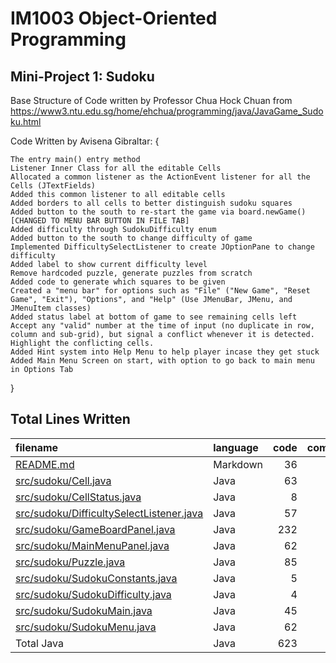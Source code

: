 # IM1003 Object-Oriented Programming 
## Mini-Project 1: Sudoku

Base Structure of Code written by Professor Chua Hock Chuan
from https://www3.ntu.edu.sg/home/ehchua/programming/java/JavaGame_Sudoku.html

Code Written by Avisena Gibraltar: {

    The entry main() entry method 
    Listener Inner Class for all the editable Cells
    Allocated a common listener as the ActionEvent listener for all the Cells (JTextFields)
    Added this common listener to all editable cells
    Added borders to all cells to better distinguish sudoku squares
    Added button to the south to re-start the game via board.newGame() [CHANGED TO MENU BAR BUTTON IN FILE TAB]
    Added difficulty through SudokuDifficulty enum
    Added button to the south to change difficulty of game
    Implemented DifficultySelectListener to create JOptionPane to change difficulty
    Added label to show current difficulty level
    Remove hardcoded puzzle, generate puzzles from scratch
    Added code to generate which squares to be given
    Created a "menu bar" for options such as "File" ("New Game", "Reset Game", "Exit"), "Options", and "Help" (Use JMenuBar, JMenu, and JMenuItem classes)
    Added status label at bottom of game to see remaining cells left
    Accept any "valid" number at the time of input (no duplicate in row, column and sub-grid), but signal a conflict whenever it is detected. Highlight the conflicting cells. 
    Added Hint system into Help Menu to help player incase they get stuck
    Added Main Menu Screen on start, with option to go back to main menu in Options Tab

}

## Total Lines Written
| filename | language | code | comment | blank | total |
| :--- | :--- | ---: | ---: | ---: | ---: |
| [README.md](/README.md) | Markdown | 36 | 0 | 6 | 42 |
| [src/sudoku/Cell.java](/src/sudoku/Cell.java) | Java | 63 | 21 | 5 | 89 |
| [src/sudoku/CellStatus.java](/src/sudoku/CellStatus.java) | Java | 8 | 6 | 0 | 14 |
| [src/sudoku/DifficultySelectListener.java](/src/sudoku/DifficultySelectListener.java) | Java | 57 | 19 | 19 | 95 |
| [src/sudoku/GameBoardPanel.java](/src/sudoku/GameBoardPanel.java) | Java | 232 | 90 | 42 | 364 |
| [src/sudoku/MainMenuPanel.java](/src/sudoku/MainMenuPanel.java) | Java | 62 | 9 | 20 | 91 |
| [src/sudoku/Puzzle.java](/src/sudoku/Puzzle.java) | Java | 85 | 35 | 27 | 147 |
| [src/sudoku/SudokuConstants.java](/src/sudoku/SudokuConstants.java) | Java | 5 | 5 | 0 | 10 |
| [src/sudoku/SudokuDifficulty.java](/src/sudoku/SudokuDifficulty.java) | Java | 4 | 0 | 2 | 6 |
| [src/sudoku/SudokuMain.java](/src/sudoku/SudokuMain.java) | Java | 45 | 31 | 18 | 94 |
| [src/sudoku/SudokuMenu.java](/src/sudoku/SudokuMenu.java) | Java | 62 | 12 | 21 | 95 |
| Total Java | Java | 623 | 228 | 154 | 1,005 |
